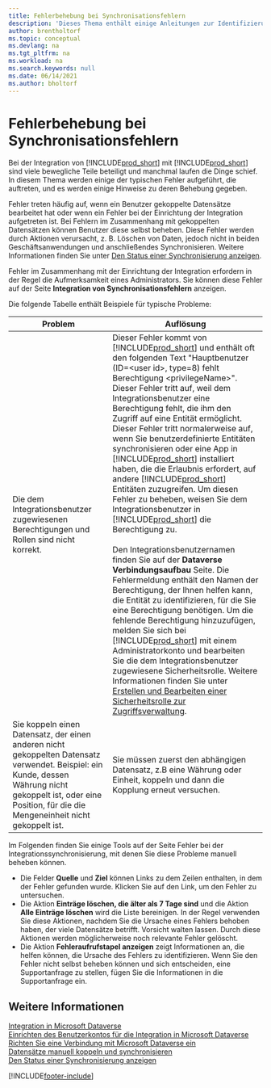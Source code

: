 ```yaml
---
title: Fehlerbehebung bei Synchronisationsfehlern
description: 'Dieses Thema enthält einige Anleitungen zur Identifizierung, Problembehandlung und Behebung von Synchronisationsfehlern.'
author: brentholtorf
ms.topic: conceptual
ms.devlang: na
ms.tgt_pltfrm: na
ms.workload: na
ms.search.keywords: null
ms.date: 06/14/2021
ms.author: bholtorf
---
```

# <a name="troubleshooting-synchronization-errors" />Fehlerbehebung bei Synchronisationsfehlern


Bei der Integration von [!INCLUDE[prod_short](includes/prod_short.md)] mit [!INCLUDE[prod_short](includes/cds_long_md.md)] sind viele bewegliche Teile beteiligt und manchmal laufen die Dinge schief. In diesem Thema werden einige der typischen Fehler aufgeführt, die auftreten, und es werden einige Hinweise zu deren Behebung gegeben.

Fehler treten häufig auf, wenn ein Benutzer gekoppelte Datensätze bearbeitet hat oder wenn ein Fehler bei der Einrichtung der Integration aufgetreten ist. Bei Fehlern im Zusammenhang mit gekoppelten Datensätzen können Benutzer diese selbst beheben. Diese Fehler werden durch Aktionen verursacht, z. B. Löschen von Daten, jedoch nicht in beiden Geschäftsanwendungen und anschließendes Synchronisieren. Weitere Informationen finden Sie unter [Den Status einer Synchronisierung anzeigen](admin-how-to-view-synchronization-status.md).

Fehler im Zusammenhang mit der Einrichtung der Integration erfordern in der Regel die Aufmerksamkeit eines Administrators. Sie können diese Fehler auf der Seite **Integration von Synchronisationsfehlern** anzeigen. 

Die folgende Tabelle enthält Beispiele für typische Probleme:  

|Problem  |Auflösung  |
|---------|---------|
|Die dem Integrationsbenutzer zugewiesenen Berechtigungen und Rollen sind nicht korrekt. | Dieser Fehler kommt von [!INCLUDE[prod_short](includes/cds_long_md.md)] und enthält oft den folgenden Text "Hauptbenutzer (ID=\<user id>, type=8) fehlt Berechtigung \<privilegeName>". Dieser Fehler tritt auf, weil dem Integrationsbenutzer eine Berechtigung fehlt, die ihm den Zugriff auf eine Entität ermöglicht. Dieser Fehler tritt normalerweise auf, wenn Sie benutzerdefinierte Entitäten synchronisieren oder eine App in [!INCLUDE[prod_short](includes/cds_long_md.md)] installiert haben, die die Erlaubnis erfordert, auf andere [!INCLUDE[prod_short](includes/cds_long_md.md)] Entitäten zuzugreifen. Um diesen Fehler zu beheben, weisen Sie dem Integrationsbenutzer in [!INCLUDE[prod_short](includes/cds_long_md.md)] die Berechtigung zu.<br><br> Den Integrationsbenutzernamen finden Sie auf der **Dataverse Verbindungsaufbau** Seite. Die Fehlermeldung enthält den Namen der Berechtigung, der Ihnen helfen kann, die Entität zu identifizieren, für die Sie eine Berechtigung benötigen. Um die fehlende Berechtigung hinzuzufügen, melden Sie sich bei [!INCLUDE[prod_short](includes/cds_long_md.md)] mit einem Administratorkonto und bearbeiten Sie die dem Integrationsbenutzer zugewiesene Sicherheitsrolle. Weitere Informationen finden Sie unter [Erstellen und Bearbeiten einer Sicherheitsrolle zur Zugriffsverwaltung](/power-platform/admin/create-edit-security-role). |
|Sie koppeln einen Datensatz, der einen anderen nicht gekoppelten Datensatz verwendet. Beispiel: ein Kunde, dessen Währung nicht gekoppelt ist, oder eine Position, für die die Mengeneinheit nicht gekoppelt ist. | Sie müssen zuerst den abhängigen Datensatz, z.B eine Währung oder Einheit, koppeln und dann die Kopplung erneut versuchen. |

Im Folgenden finden Sie einige Tools auf der Seite Fehler bei der Integrationssynchronisierung, mit denen Sie diese Probleme manuell beheben können.  

* Die Felder **Quelle** und **Ziel** können Links zu dem Zeilen enthalten, in dem der Fehler gefunden wurde. Klicken Sie auf den Link, um den Fehler zu untersuchen.  
* Die Aktion **Einträge löschen, die älter als 7 Tage sind** und die Aktion **Alle Einträge löschen** wird die Liste bereinigen. In der Regel verwenden Sie diese Aktionen, nachdem Sie die Ursache eines Fehlers behoben haben, der viele Datensätze betrifft. Vorsicht walten lassen. Durch diese Aktionen werden möglicherweise noch relevante Fehler gelöscht.
* Die Aktion **Fehleraufrufstapel anzeigen** zeigt Informationen an, die helfen können, die Ursache des Fehlers zu identifizieren. Wenn Sie den Fehler nicht selbst beheben können und sich entscheiden, eine Supportanfrage zu stellen, fügen Sie die Informationen in die Supportanfrage ein.

## <a name="see-also" />Weitere Informationen
[Integration in Microsoft Dataverse](admin-prepare-dynamics-365-for-sales-for-integration.md)  
[Einrichten des Benutzerkontos für die Integration in Microsoft Dataverse](admin-setting-up-integration-with-dynamics-sales.md)  
[Richten Sie eine Verbindung mit Microsoft Dataverse ein](admin-how-to-set-up-a-dynamics-crm-connection.md)  
[Datensätze manuell koppeln und synchronisieren](admin-how-to-couple-and-synchronize-records-manually.md)  
[Den Status einer Synchronisierung anzeigen](admin-how-to-view-synchronization-status.md)  


[!INCLUDE[footer-include](includes/footer-banner.md)]
